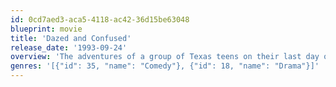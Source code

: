 ```yaml
---
id: 0cd7aed3-aca5-4118-ac42-36d15be63048
blueprint: movie
title: 'Dazed and Confused'
release_date: '1993-09-24'
overview: 'The adventures of a group of Texas teens on their last day of school in 1976, centering on student Randall Floyd, who moves easily among stoners, jocks and geeks. Floyd is a star athlete, but he also likes smoking weed, which presents a conundrum when his football coach demands he sign a "no drugs" pledge.'
genres: '[{"id": 35, "name": "Comedy"}, {"id": 18, "name": "Drama"}]'
---
```

